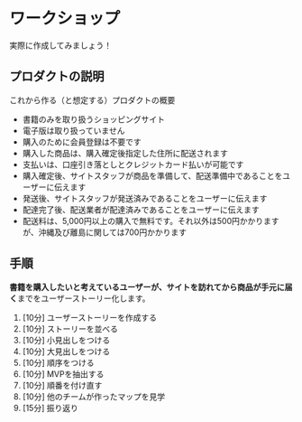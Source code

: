 # ワークショップ

実際に作成してみましょう！

## プロダクトの説明

これから作る（と想定する）プロダクトの概要

* 書籍のみを取り扱うショッピングサイト
* 電子版は取り扱っていません
* 購入のために会員登録は不要です
* 購入した商品は、購入確定後指定した住所に配送されます
* 支払いは、口座引き落としとクレジットカード払いが可能です
* 購入確定後、サイトスタッフが商品を準備して、配送準備中であることをユーザーに伝えます
* 発送後、サイトスタッフが発送済みであることをユーザーに伝えます
* 配達完了後、配送業者が配達済みであることをユーザーに伝えます
* 配送料は、5,000円以上の購入で無料です。それ以外は500円かかりますが、沖縄及び離島に関しては700円かかります

## 手順

**書籍を購入したいと考えているユーザーが、サイトを訪れてから商品が手元に届く**までをユーザーストーリー化します。

1. [10分] ユーザーストーリーを作成する
1. [10分] ストーリーを並べる
1. [10分] 小見出しをつける
1. [10分] 大見出しをつける
1. [10分] 順序をつける
1. [10分] MVPを抽出する
1. [10分] 順番を付け直す
1. [10分] 他のチームが作ったマップを見学
1. [15分] 振り返り
